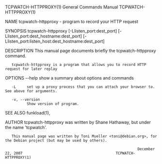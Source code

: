 TCPWATCH-HTTPPROXY(1)                                         General Commands Manual                                        TCPWATCH-HTTPPROXY(1)

NAME
       tcpwatch-httpproxy - program to record your HTTP request

SYNOPSIS
       tcpwatch-httpproxy [-Llisten_port:dest_port] [-Llisten_port:dest_hostname:dest_port] [-Llisten_port:listen_host:dest_hostname:dest_port]

DESCRIPTION
       This manual page documents briefly the tcpwatch-httpproxy command.

       tcpwatch-httpproxy is a program that allows you to record HTTP request for later replay

OPTIONS
       --help show a summary about options and commands

       -L     set up a proxy process that you can attach your browser to. See above for arguments.

       -v, --version
              Show version of program.

SEE ALSO
       funkload(1),

AUTHOR
       tcpwatch-httpproxy was written by Shane Hathaway, but under the name 'tcpwatch'.

       This manual page was written by Toni Mueller <toni@debian.org>, for the Debian project (but may be used by others).

                                                                 December 22, 2007                                           TCPWATCH-HTTPPROXY(1)
